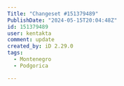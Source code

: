 ```yaml
---
Title: "Changeset #151379489"
PublishDate: "2024-05-15T20:04:48Z"
id: 151379489
user: kentakta
comment: update
created_by: iD 2.29.0
tags:
  - Montenegro
  - Podgorica

---
```

